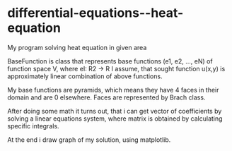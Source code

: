 # differential-equations--heat-equation
My program solving heat equation in given area

BaseFunction is class that represents base functions (e1, e2, ..., eN) of function space V, where eI: R2 -> R
I assume, that sought function u(x,y) is approximately linear combination of above functions.

My base functions are pyramids, which means they have 4 faces in their domain and are 0 elsewhere.
Faces are represented by Brach class.

After doing some math it turns out, that i can get vector of coefficients by solving a linear equations system, where matrix is obtained by calculating specific integrals.

At the end i draw graph of my solution, using matplotlib.